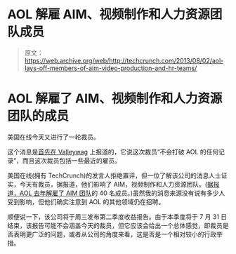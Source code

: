 # AOL 解雇 AIM、视频制作和人力资源团队成员 

> 原文：<https://web.archive.org/web/http://techcrunch.com/2013/08/02/aol-lays-off-members-of-aim-video-production-and-hr-teams/>

# AOL 解雇了 AIM、视频制作和人力资源团队的成员

美国在线今天又进行了一轮裁员。

这个消息是[首先在 Valleywag](https://web.archive.org/web/20230130000731/http://valleywag.gawker.com/more-layoffs-hit-aol-1004818459) 上报道的，它说这次裁员“不会打破 AOL 的任何记录”，而且这次裁员包括一些最近的雇员。

美国在线(拥有 TechCrunch)的发言人拒绝置评，但一位了解该公司的消息人士证实，今天有裁员，据报道，他们影响了 AIM，视频制作和人力资源团队。([据报道，AOL 去年解雇了 AIM 团队](https://web.archive.org/web/20230130000731/https://techcrunch.com/2012/03/21/dont-kill-aim-tim/)的 40 名成员。)虽然我的消息来源没有说有多少人受到影响，但他们确实注意到 AOL 的其他领域仍在招聘。

顺便说一下，该公司将于周三发布第二季度收益报告。由于本季度将于 7 月 31 日结束，该报告可能不会涵盖今天的裁员，但它应该会给出一个总体感觉，即裁员是否表明更广泛的问题，或者从公司的角度来看，这是否是一个相对较小的行政举措。